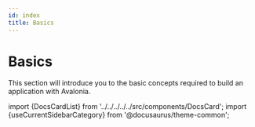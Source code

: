 ```yaml
---
id: index
title: Basics
---
```


# Basics

This section will introduce you to the basic concepts required to build an application with Avalonia.

import {DocsCardList} from '../../../../../src/components/DocsCard';
import {useCurrentSidebarCategory} from '@docusaurus/theme-common';

<DocsCardList list={useCurrentSidebarCategory().items} />
